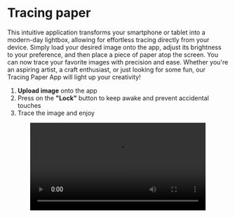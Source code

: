 # Tracing paper


This intuitive application transforms your smartphone or tablet into a modern-day lightbox, allowing for effortless tracing directly from your device. Simply load your desired image onto the app, adjust its brightness to your preference, and then place a piece of paper atop the screen. You can now trace your favorite images with precision and ease. Whether you're an aspiring artist, a craft enthusiast, or just looking for some fun, our Tracing Paper App will light up your creativity!

1. **Upload image** onto the app
2. Press on the **"Lock"** button to keep awake and prevent accidental touches
3. Trace the image and enjoy
 
<div align="center">
  <video src="https://github.com/azoyan/tracing-paper/assets/10195144/9c575d49-b956-4cd6-a4b5-e97073d3dfd0" width="400" />
</div>

